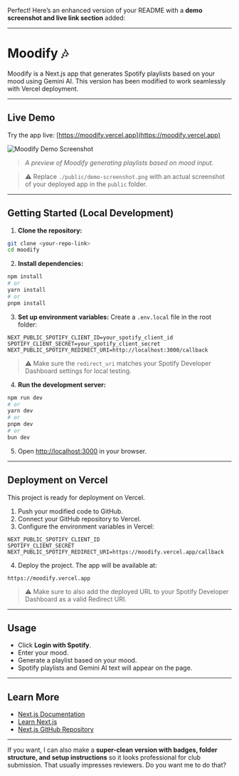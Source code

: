 Perfect! Here’s an enhanced version of your README with a **demo screenshot and live link section** added:

---

# Moodify 🎶

Moodify is a Next.js app that generates Spotify playlists based on your mood using Gemini AI. This version has been modified to work seamlessly with Vercel deployment.

---

## **Live Demo**

Try the app live: [https://moodify.vercel.app](https://moodify.vercel.app)

![Moodify Demo Screenshot](./public/demo-screenshot.png)

> *A preview of Moodify generating playlists based on mood input.*

> ⚠️ Replace `./public/demo-screenshot.png` with an actual screenshot of your deployed app in the `public` folder.

---

## **Getting Started (Local Development)**

1. **Clone the repository:**

```bash
git clone <your-repo-link>
cd moodify
```

2. **Install dependencies:**

```bash
npm install
# or
yarn install
# or
pnpm install
```

3. **Set up environment variables:**
   Create a `.env.local` file in the root folder:

```env
NEXT_PUBLIC_SPOTIFY_CLIENT_ID=your_spotify_client_id
SPOTIFY_CLIENT_SECRET=your_spotify_client_secret
NEXT_PUBLIC_SPOTIFY_REDIRECT_URI=http://localhost:3000/callback
```

> ⚠️ Make sure the `redirect_uri` matches your Spotify Developer Dashboard settings for local testing.

4. **Run the development server:**

```bash
npm run dev
# or
yarn dev
# or
pnpm dev
# or
bun dev
```

5. Open [http://localhost:3000](http://localhost:3000) in your browser.

---

## **Deployment on Vercel**

This project is ready for deployment on Vercel.

1. Push your modified code to GitHub.
2. Connect your GitHub repository to Vercel.
3. Configure the environment variables in Vercel:

```
NEXT_PUBLIC_SPOTIFY_CLIENT_ID
SPOTIFY_CLIENT_SECRET
NEXT_PUBLIC_SPOTIFY_REDIRECT_URI=https://moodify.vercel.app/callback
```

4. Deploy the project. The app will be available at:

```
https://moodify.vercel.app
```

> ⚠️ Make sure to also add the deployed URL to your Spotify Developer Dashboard as a valid Redirect URI.

---

## **Usage**

* Click **Login with Spotify**.
* Enter your mood.
* Generate a playlist based on your mood.
* Spotify playlists and Gemini AI text will appear on the page.

---

## **Learn More**

* [Next.js Documentation](https://nextjs.org/docs)
* [Learn Next.js](https://nextjs.org/learn)
* [Next.js GitHub Repository](https://github.com/vercel/next.js)

---

If you want, I can also make a **super-clean version with badges, folder structure, and setup instructions** so it looks professional for club submission. That usually impresses reviewers. Do you want me to do that?

